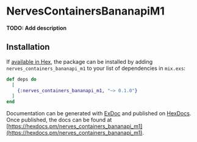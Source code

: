 # NervesContainersBananapiM1

**TODO: Add description**

## Installation

If [available in Hex](https://hex.pm/docs/publish), the package can be installed
by adding `nerves_containers_bananapi_m1` to your list of dependencies in `mix.exs`:

```elixir
def deps do
  [
    {:nerves_containers_bananapi_m1, "~> 0.1.0"}
  ]
end
```

Documentation can be generated with [ExDoc](https://github.com/elixir-lang/ex_doc)
and published on [HexDocs](https://hexdocs.pm). Once published, the docs can
be found at [https://hexdocs.pm/nerves_containers_bananapi_m1](https://hexdocs.pm/nerves_containers_bananapi_m1).

